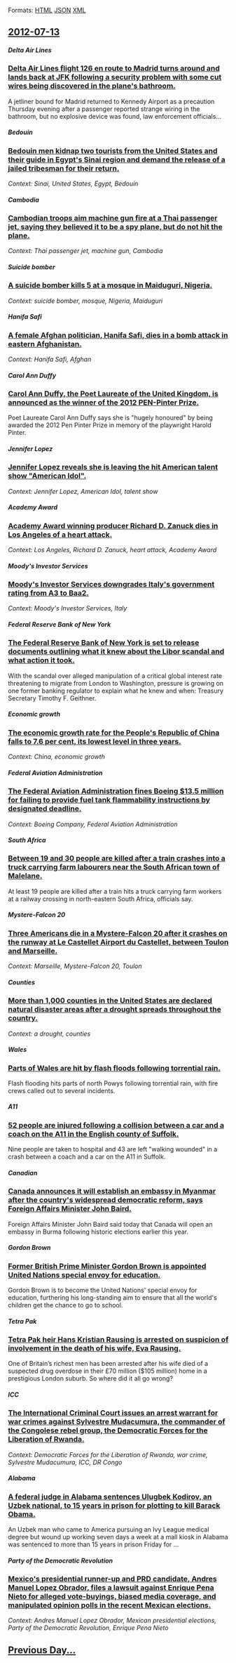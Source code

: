 
Formats: [HTML](2012/07/13/index.html)  [JSON](2012/07/13/index.json)  [XML](2012/07/13/index.xml)  

## [2012-07-13](/news/2012/07/13/index.md)

##### Delta Air Lines
### [Delta Air Lines flight 126 en route to Madrid turns around and lands back at JFK following a security problem with some cut wires being discovered in the plane's bathroom. ](/news/2012/07/13/delta-air-lines-flight-126-en-route-to-madrid-turns-around-and-lands-back-at-jfk-following-a-security-problem-with-some-cut-wires-being-disc.md)
A jetliner bound for Madrid returned to Kennedy Airport as a precaution Thursday evening after a passenger reported strange wiring in the bathroom, but no explosive device was found, law enforcement officials...

##### Bedouin
### [Bedouin men kidnap two tourists from the United States and their guide in Egypt's Sinai region and demand the release of a jailed tribesman for their return. ](/news/2012/07/13/bedouin-men-kidnap-two-tourists-from-the-united-states-and-their-guide-in-egypt-s-sinai-region-and-demand-the-release-of-a-jailed-tribesman.md)
_Context: Sinai, United States, Egypt, Bedouin_

##### Cambodia
### [Cambodian troops aim machine gun fire at a Thai passenger jet, saying they believed it to be a spy plane, but do not hit the plane. ](/news/2012/07/13/cambodian-troops-aim-machine-gun-fire-at-a-thai-passenger-jet-saying-they-believed-it-to-be-a-spy-plane-but-do-not-hit-the-plane.md)
_Context: Thai passenger jet, machine gun, Cambodia_

##### Suicide bomber
### [A suicide bomber kills 5 at a mosque in Maiduguri, Nigeria. ](/news/2012/07/13/a-suicide-bomber-kills-5-at-a-mosque-in-maiduguri-nigeria.md)
_Context: suicide bomber, mosque, Nigeria, Maiduguri_

##### Hanifa Safi
### [A female Afghan politician, Hanifa Safi, dies in a bomb attack in eastern Afghanistan. ](/news/2012/07/13/a-female-afghan-politician-hanifa-safi-dies-in-a-bomb-attack-in-eastern-afghanistan.md)
_Context: Hanifa Safi, Afghan_

##### Carol Ann Duffy
### [Carol Ann Duffy, the Poet Laureate of the United Kingdom, is announced as the winner of the 2012 PEN-Pinter Prize. ](/news/2012/07/13/carol-ann-duffy-the-poet-laureate-of-the-united-kingdom-is-announced-as-the-winner-of-the-2012-pen-pinter-prize.md)
Poet Laureate Carol Ann Duffy says she is &quot;hugely honoured&quot; by being awarded the 2012 Pen Pinter Prize in memory of the playwright Harold Pinter.

##### Jennifer Lopez
### [Jennifer Lopez reveals she is leaving the hit American talent show "American Idol". ](/news/2012/07/13/jennifer-lopez-reveals-she-is-leaving-the-hit-american-talent-show-american-idol.md)
_Context: Jennifer Lopez, American Idol, talent show_

##### Academy Award
### [Academy Award winning producer Richard D. Zanuck dies in Los Angeles of a heart attack. ](/news/2012/07/13/academy-award-winning-producer-richard-d-zanuck-dies-in-los-angeles-of-a-heart-attack.md)
_Context: Los Angeles, Richard D. Zanuck, heart attack, Academy Award_

##### Moody's Investor Services
### [Moody's Investor Services downgrades Italy's government rating from A3 to Baa2. ](/news/2012/07/13/moody-s-investor-services-downgrades-italy-s-government-rating-from-a3-to-baa2.md)
_Context: Moody's Investor Services, Italy_

##### Federal Reserve Bank of New York
### [The Federal Reserve Bank of New York is set to release documents outlining what it knew about the Libor scandal and what action it took. ](/news/2012/07/13/the-federal-reserve-bank-of-new-york-is-set-to-release-documents-outlining-what-it-knew-about-the-libor-scandal-and-what-action-it-took.md)
With the scandal over alleged manipulation of a critical global interest rate threatening to migrate from London to Washington, pressure is growing on one former banking regulator to explain what he knew and when: Treasury Secretary Timothy F. Geithner.

##### Economic growth
### [The economic growth rate for the People's Republic of China falls to 7.6 per cent, its lowest level in three years. ](/news/2012/07/13/the-economic-growth-rate-for-the-people-s-republic-of-china-falls-to-7-6-per-cent-its-lowest-level-in-three-years.md)
_Context: China, economic growth_

##### Federal Aviation Administration
### [The Federal Aviation Administration fines Boeing $13.5 million for failing to provide fuel tank flammability instructions by designated deadline. ](/news/2012/07/13/the-federal-aviation-administration-fines-boeing-13-5-million-for-failing-to-provide-fuel-tank-flammability-instructions-by-designated-dead.md)
_Context: Boeing Company, Federal Aviation Administration_

##### South Africa
### [Between 19 and 30 people are killed after a train crashes into a truck carrying farm labourers near the South African town of Malelane. ](/news/2012/07/13/between-19-and-30-people-are-killed-after-a-train-crashes-into-a-truck-carrying-farm-labourers-near-the-south-african-town-of-malelane.md)
At least 19 people are killed after a train hits a truck carrying farm workers at a railway crossing in north-eastern South Africa, officials say.

##### Mystere-Falcon 20
### [Three Americans die in a Mystere-Falcon 20 after it crashes on the runway at Le Castellet Airport du Castellet, between Toulon and Marseille. ](/news/2012/07/13/three-americans-die-in-a-mystere-falcon-20-after-it-crashes-on-the-runway-at-le-castellet-airport-du-castellet-between-toulon-and-marseille.md)
_Context: Marseille, Mystere-Falcon 20, Toulon_

##### Counties
### [More than 1,000 counties in the United States are declared natural disaster areas after a drought spreads throughout the country. ](/news/2012/07/13/more-than-1-000-counties-in-the-united-states-are-declared-natural-disaster-areas-after-a-drought-spreads-throughout-the-country.md)
_Context: a drought, counties_

##### Wales
### [Parts of Wales are hit by flash floods following torrential rain. ](/news/2012/07/13/parts-of-wales-are-hit-by-flash-floods-following-torrential-rain.md)
Flash flooding hits parts of north Powys following torrential rain, with fire crews called out to several incidents.

##### A11
### [52 people are injured following a collision between a car and a coach on the A11 in the English county of Suffolk. ](/news/2012/07/13/52-people-are-injured-following-a-collision-between-a-car-and-a-coach-on-the-a11-in-the-english-county-of-suffolk.md)
Nine people are taken to hospital and 43 are left &quot;walking wounded&quot; in a crash between a coach and a car on the A11 in Suffolk.

##### Canadian
### [Canada announces it will establish an embassy in Myanmar after the country's widespread democratic reform, says Foreign Affairs Minister John Baird. ](/news/2012/07/13/canada-announces-it-will-establish-an-embassy-in-myanmar-after-the-country-s-widespread-democratic-reform-says-foreign-affairs-minister-joh.md)
Foreign Affairs Minister John Baird said today that Canada will open an embassy in Burma following historic elections earlier this year.

##### Gordon Brown
### [Former British Prime Minister Gordon Brown is appointed United Nations special envoy for education. ](/news/2012/07/13/former-british-prime-minister-gordon-brown-is-appointed-united-nations-special-envoy-for-education.md)
Gordon Brown is to become the United Nations&#039; special envoy for education, furthering his long-standing aim to ensure that all the world&#039;s children get the chance to go to school.

##### Tetra Pak
### [Tetra Pak heir Hans Kristian Rausing is arrested on suspicion of involvement in the death of his wife, Eva Rausing. ](/news/2012/07/13/tetra-pak-heir-hans-kristian-rausing-is-arrested-on-suspicion-of-involvement-in-the-death-of-his-wife-eva-rausing.md)
One of Britain’s richest men has been arrested after his wife died of a suspected drug overdose in their £70 million ($105 million) home in a prestigious London suburb. So where did it all go wrong?

##### ICC
### [The International Criminal Court issues an arrest warrant for war crimes against Sylvestre Mudacumura, the commander of the Congolese rebel group, the Democratic Forces for the Liberation of Rwanda. ](/news/2012/07/13/the-international-criminal-court-issues-an-arrest-warrant-for-war-crimes-against-sylvestre-mudacumura-the-commander-of-the-congolese-rebel.md)
_Context: Democratic Forces for the Liberation of Rwanda, war crime, Sylvestre Mudacumura, ICC, DR Congo_

##### Alabama
### [A federal judge in Alabama sentences Ulugbek Kodirov, an Uzbek national, to 15 years in prison for plotting to kill Barack Obama. ](/news/2012/07/13/a-federal-judge-in-alabama-sentences-ulugbek-kodirov-an-uzbek-national-to-15-years-in-prison-for-plotting-to-kill-barack-obama.md)
An Uzbek man who came to America pursuing an Ivy League medical degree but wound up working seven days a week at a mall kiosk in Alabama was sentenced to more than 15 years in prison Friday for ...

##### Party of the Democratic Revolution
### [Mexico's presidential runner-up and PRD candidate, Andres Manuel Lopez Obrador, files a lawsuit against Enrique Pena Nieto for alleged vote-buyings, biased media coverage, and manipulated opinion polls in the recent Mexican elections. ](/news/2012/07/13/mexico-s-presidential-runner-up-and-prd-candidate-andra-c-s-manuel-la3pez-obrador-files-a-lawsuit-against-enrique-pea-a-nieto-for-alleged-vo.md)
_Context: Andres Manuel Lopez Obrador, Mexican presidential elections, Party of the Democratic Revolution, Enrique Pena Nieto_

## [Previous Day...](/news/2012/07/12/index.md)

